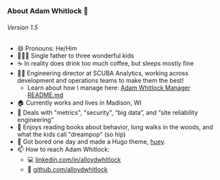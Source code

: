 ### About Adam Whitlock 👋

###### Version 1.5 #######

- 😄 Pronouns: He/Him
- 👨‍👧‍👦 Single father to three wonderful kids
- ☕ In reality does drink too much coffee, but sleeps mostly fine
- 🧑‍🏭 Engineering director at SCUBA Analytics, working across development and operations teams to make them the best!
  - Learn about how I manage here: [Adam Whitlock Manager README.md](https://github.com/alloydwhitlock/README/blob/main/manager-readme.md)
- 🏠 Currently works and lives in Madison, WI 
- 💾 Deals with "metrics", "security", “big data”, and “site reliability engineering”
- 💬 Enjoys reading books about behavior, long walks in the woods, and what the kids call "dreampop" (so hip)
- 🎨 Got bored one day and made a Hugo theme, [huey](https://github.com/alloydwhitlock/huey/).
- 📫 How to reach Adam Whitlock: 
    - 💻 [linkedin.com/in/alloydwhitlock](https://www.linkedin.com/in/alloydwhitlock/)
    - 🔩 [github.com/alloydwhitlock](https://github.com/alloydwhitlock)
